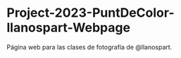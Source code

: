 # Project-2023-PuntDeColor-llanospart-Webpage
Página web para las clases de fotografía de @llanospart.
